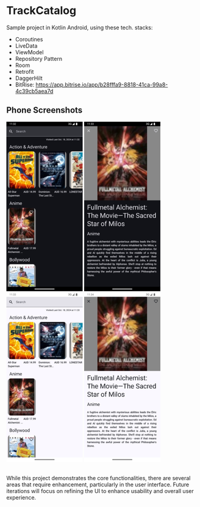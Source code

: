 # TrackCatalog
Sample project in Kotlin Android, using these tech. stacks:
- Coroutines
- LiveData
- ViewModel
- Repository Pattern
- Room
- Retrofit
- DaggerHilt
- BitRise: https://app.bitrise.io/app/b28fffa9-8818-41ca-99a8-4c39cb5aea7d

## Phone Screenshots
<div>
  <img src="https://github.com/jlgsavellano/TrackCatalog/blob/main/screenshots/SAMPLE_0.png" width="200" />
  <img src="https://github.com/jlgsavellano/TrackCatalog/blob/main/screenshots/SAMPLE_1.png" width="200" />
</div>
<div>
  <img src="https://github.com/jlgsavellano/TrackCatalog/blob/main/screenshots/SAMPLE_2.png" width="200" />
  <img src="https://github.com/jlgsavellano/TrackCatalog/blob/main/screenshots/SAMPLE_3.png" width="200" />
</div>
<br />

While this project demonstrates the core functionalities, there are several areas that require enhancement, particularly in the user interface. Future iterations will focus on refining the UI to enhance usability and overall user experience.
